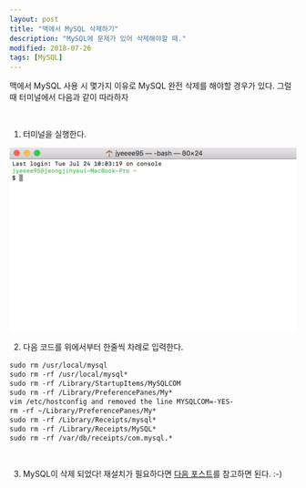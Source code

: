 ```yaml
---
layout: post
title: "맥에서 MySQL 삭제하기"
description: "MySQL에 문제가 있어 삭제해야할 때."
modified: 2018-07-26
tags: [MySQL]
---
```


맥에서 MySQL 사용 시 몇가지 이유로 MySQL 완전 삭제를 해야할 경우가 있다. 그럴 때 터미널에서 다음과 같이 따라하자

<br />

1. 터미널을 실행한다.

<img src="/images/fulls/180726_1/01.jpg" class="fit image">

<br />

2. 다음 코드를 위에서부터 한줄씩 차례로 입력한다.

~~~
sudo rm /usr/local/mysql
sudo rm -rf /usr/local/mysql*
sudo rm -rf /Library/StartupItems/MySQLCOM
sudo rm -rf /Library/PreferencePanes/My*
vim /etc/hostconfig and removed the line MYSQLCOM=-YES-
rm -rf ~/Library/PreferencePanes/My*
sudo rm -rf /Library/Receipts/mysql*
sudo rm -rf /Library/Receipts/MySQL*
sudo rm -rf /var/db/receipts/com.mysql.*
~~~
<br />

3. MySQL이 삭제 되었다! 재설치가 필요하다면 [다음 포스트](https://jyeeee95.github.io/welcome-to-mysql/)를 참고하면 된다. :-)
